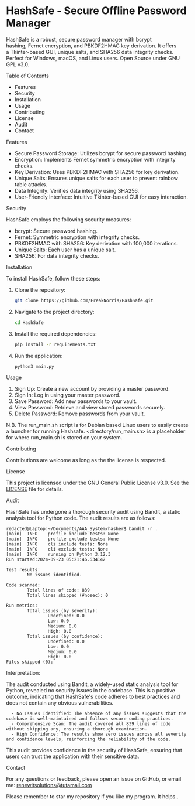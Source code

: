 # HashSafe - Secure Offline Password Manager
HashSafe is a robust, secure password manager with bcrypt hashing, Fernet encryption, and PBKDF2HMAC key derivation. It offers a Tkinter-based GUI, unique salts, and SHA256 data integrity checks. Perfect for Windows, macOS, and Linux users. Open Source under GNU GPL v3.0.

 Table of Contents

- Features
- Security
- Installation
- Usage
- Contributing
- License
- Audit
- Contact

 Features

- Secure Password Storage: Utilizes bcrypt for secure password hashing.
- Encryption: Implements Fernet symmetric encryption with integrity checks.
- Key Derivation: Uses PBKDF2HMAC with SHA256 for key derivation.
- Unique Salts: Ensures unique salts for each user to prevent rainbow table attacks.
- Data Integrity: Verifies data integrity using SHA256.
- User-Friendly Interface: Intuitive Tkinter-based GUI for easy interaction.

 Security

HashSafe employs the following security measures:

- bcrypt: Secure password hashing.
- Fernet: Symmetric encryption with integrity checks.
- PBKDF2HMAC with SHA256: Key derivation with 100,000 iterations.
- Unique Salts: Each user has a unique salt.
- SHA256: For data integrity checks.

 Installation

To install HashSafe, follow these steps:

1. Clone the repository:
   ```bash
   git clone https://github.com/FreakNorris/HashSafe.git
   ```

2. Navigate to the project directory:
   ```bash
   cd HashSafe
   ```

3. Install the required dependencies:
   ```bash
   pip install -r requirements.txt
   ```

4. Run the application:
   ```bash
   python3 main.py
   ```

 Usage

1. Sign Up: Create a new account by providing a master password.
2. Sign In: Log in using your master password.
3. Save Password: Add new passwords to your vault.
4. View Password: Retrieve and view stored passwords securely.
5. Delete Password: Remove passwords from your vault.

N.B. The run_main.sh script is for Debian based Linux users to easily create a launcher for running Hashsafe.
    <directory/run_main.sh> is a placeholder for where run_main.sh is stored on your system.

 Contributing

Contributions are welcome as long as the the license is respected. 

 License

This project is licensed under the GNU General Public License v3.0. See the [LICENSE](LICENSE) file for details.

 Audit

HashSafe has undergone a thorough security audit using Bandit, a static analysis tool for Python code. The audit results are as follows:

```
redacted@Laptop:~/Documents/AAA_System/hasher$ bandit -r .
[main]  INFO    profile include tests: None
[main]  INFO    profile exclude tests: None
[main]  INFO    cli include tests: None
[main]  INFO    cli exclude tests: None
[main]  INFO    running on Python 3.12.3
Run started:2024-09-23 05:21:46.634142

Test results:
        No issues identified.

Code scanned:
        Total lines of code: 839
        Total lines skipped (#nosec): 0

Run metrics:
        Total issues (by severity):
                Undefined: 0.0
                Low: 0.0
                Medium: 0.0
                High: 0.0
        Total issues (by confidence):
                Undefined: 0.0
                Low: 0.0
                Medium: 0.0
                High: 0.0
Files skipped (0):
```
Interpretation:

The audit conducted using Bandit, a widely-used static analysis tool for Python, revealed no security issues in the codebase. This is a positive outcome, indicating that HashSafe's code adheres to best practices and does not contain any obvious vulnerabilities.

      - No Issues Identified: The absence of any issues suggests that the codebase is well-maintained and follows secure coding practices.
      - Comprehensive Scan: The audit covered all 839 lines of code without skipping any, ensuring a thorough examination.
      - High Confidence: The results show zero issues across all severity and confidence levels, reinforcing the reliability of the code.
      
This audit provides confidence in the security of HashSafe, ensuring that users can trust the application with their sensitive data.

 Contact

For any questions or feedback, please open an issue on GitHub, or email me: renewitsolutions@tutamail.com


Please remember to star my repository if you like my program. It helps..
